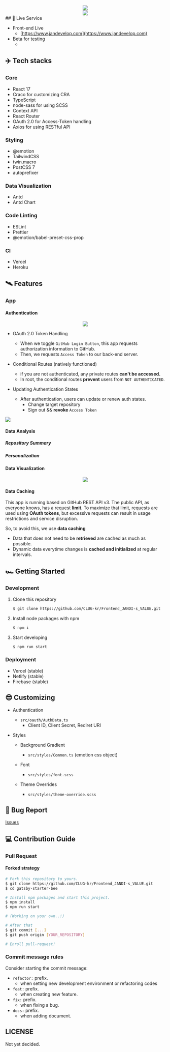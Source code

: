 <div align="center">
    <img src="./src/assets/images/logo.svg" />
</div>
<div align="center">
    <img src="./src/assets/images/thumbnail.png" />
</div>
## 🎥 Live Service

- Front-end Live
  - [https://www.jandevelop.com](https://www.jandevelop.com)
- Beta for testing
  - []()



## ✈️ Tech stacks

### Core

- React 17
- Craco for customizing CRA
- TypeScript
- node-sass for using SCSS
- Context API
- React Router
- OAuth 2.0 for Access-Token handling
- Axios for using RESTful API

### Styling

- @emotion
- TailwindCSS
- twin.macro
- PostCSS 7
- autoprefixer

### Data Visualization

- Antd
- Antd Chart

### Code Linting

- ESLint
- Prettier
- @emotion/babel-preset-css-prop

### CI

- Vercel
- Heroku

## 🛰 Features

### App

#### Authentication

<div align="center">
    <img src="./src/assets/images/thumbnail_auth.png" />
</div>

- OAuth 2.0 Token Handling
  - When we toggle `GitHub Login Button`, this app requests authorization information to GitHub.
  - Then, we requests `Access Token` to our back-end server.
- Conditional Routes (natively functioned)
  - if you are not authenticated, any private routes **can't be accessed.**
  - In root, the conditional routes **prevent** users from `NOT AUTHENTICATED`.

- Updating Authentication States
  - After authentication, users can update or renew auth states.
    - Change target repository
    - Sign out && **revoke** `Access Token`

![](./src/assets/images/gif_header_func.gif)

#### Data Analysis

##### Repository Summary

##### Personalization

#### Data Visualization

<div align="center">
    <img src="./src/assets/images/thumbnail_visualization.png" />
</div>

#### Data Caching

This app is running based on GitHub REST API v3. The public API, as everyone knows, has a request **limit**. To maximize that limit, requests are used using **OAuth tokens**, but excessive requests can result in usage restrictions and service disruption.

So, to avoid this, we use **data caching**

- Data that does not need to be **retrieved** are cached as much as possible.
- Dynamic data everytime changes is **cached and initialized** at regular intervals.

## 🏎 Getting Started

### Development

1. Clone this repository

   ```bash
   $ git clone https://github.com/CLUG-kr/Frontend_JANDI-s_VALUE.git
   ```

2. Install node packages with npm

   ```bash
   $ npm i
   ```

3. Start developing

   ```bash
   $ npm run start
   ```

### Deployment

- Vercel (stable)
- Netlify (stable)
- Firebase (stable)

## 😎 Customizing

- Authentication

  - `src/oauth/AuthData.ts`
    - Client ID, Client Secret, Rediret URI

- Styles

  - Background Gradient

    - `src/styles/Common.ts` (emotion css object)

  - Font

    - `src/styles/font.scss`

  - Theme Overrides

    - `src/styles/theme-override.scss`

    

## 🐛 Bug Report

[Issues](https://github.com/CLUG-kr/Frontend_JANDI-s_VALUE/issues)

## 💻 Contribution Guide

### Pull Request

#### Forked strategy

```sh
# Fork this repository to yours.
$ git clone https://github.com/CLUG-kr/Frontend_JANDI-s_VALUE.git
$ cd gatsby-starter-bee

# Install npm packages and start this project.
$ npm install
$ npm run start

# (Working on your own..!)

# After that
$ git commit [...]
$ git push origin [YOUR_REPOSITORY]

# Enroll pull-request!
```

### Commit message rules

Consider starting the commit message:

- `refactor:` prefix.
  - when setting new development environment or refactoring codes
- `feat:` prefix.
  - when creating new feature.
- `fix:` prefix.
  - when fixing a bug.
- `docs:` prefix.
  - when adding document.

## LICENSE

Not yet decided.